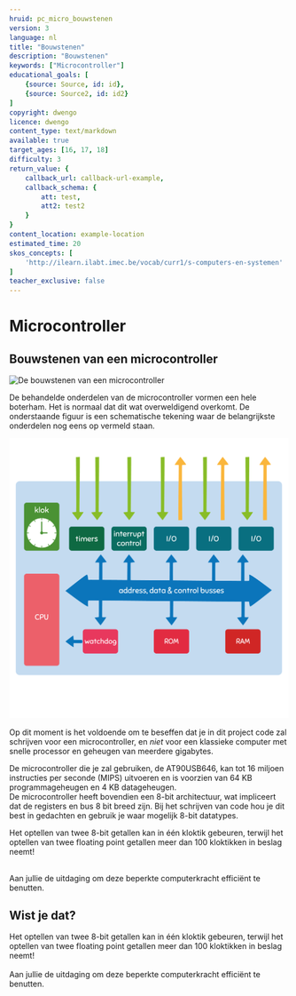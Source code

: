 ```yaml
---
hruid: pc_micro_bouwstenen
version: 3
language: nl
title: "Bouwstenen"
description: "Bouwstenen"
keywords: ["Microcontroller"]
educational_goals: [
    {source: Source, id: id}, 
    {source: Source2, id: id2}
]
copyright: dwengo
licence: dwengo
content_type: text/markdown
available: true
target_ages: [16, 17, 18]
difficulty: 3
return_value: {
    callback_url: callback-url-example,
    callback_schema: {
        att: test,
        att2: test2
    }
}
content_location: example-location
estimated_time: 20
skos_concepts: [
    'http://ilearn.ilabt.imec.be/vocab/curr1/s-computers-en-systemen'
]
teacher_exclusive: false
---
```

# Microcontroller

## Bouwstenen van een microcontroller
![](@youtube/https://www.youtube.com/embed/Tj78BgXAhMQ "De bouwstenen van een microcontroller")

De behandelde onderdelen van de microcontroller vormen een hele boterham. Het is normaal dat dit wat overweldigend overkomt. De onderstaande figuur is een schematische tekening waar de belangrijkste onderdelen nog eens op vermeld staan.

![](embed/microcontroller.png "schematische microcontroller")

Op dit moment is het voldoende om te beseffen dat je in dit project code zal schrijven voor een microcontroller, en *niet* voor een klassieke computer met snelle processor en geheugen van meerdere gigabytes.

De microcontroller die je zal gebruiken, de AT90USB646, kan tot 16 miljoen instructies per seconde (MIPS) uitvoeren en is voorzien van 64 KB programmageheugen en 4 KB datageheugen.<br>
De microcontroller heeft bovendien een 8-bit architectuur, wat impliceert dat de registers en bus 8 bit breed zijn. Bij het schrijven van code hou je dit best in gedachten en gebruik je waar mogelijk 8-bit datatypes. 

<div class="alert alert-box alert-success">
Het optellen van twee 8-bit getallen kan in één kloktik gebeuren, terwijl het optellen van twee floating point getallen meer dan 100 kloktikken in beslag neemt! <br><br>

Aan jullie de uitdaging om deze beperkte computerkracht efficiënt te benutten.
</div>

<div class="dwengo-content sideinfo">
    <h2 class="title">Wist je dat?</h2>
    <div class="content">
        <p>
            Het optellen van twee 8-bit getallen kan in één kloktik gebeuren, terwijl het optellen van twee floating point getallen meer dan 100 kloktikken in beslag neemt! <br><br>
            Aan jullie de uitdaging om deze beperkte computerkracht efficiënt te benutten.
        </p>
    </div>
</div>